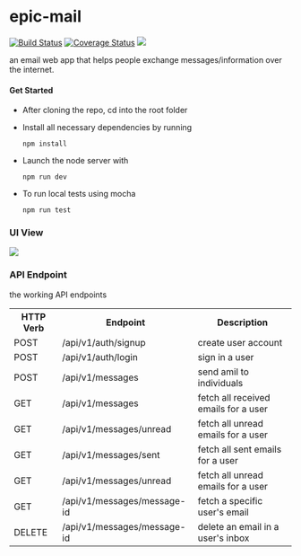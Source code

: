 # epic-mail 
[![Build Status](https://travis-ci.org/devPinheiro/epic-mail.svg?branch=develop)](https://travis-ci.org/devPinheiro/epic-mail) 
[![Coverage Status](https://coveralls.io/repos/github/devPinheiro/epic-mail/badge.svg?branch=ch-fix-coveralls-integration-164479662)](https://coveralls.io/github/devPinheiro/epic-mail?branch=ch-fix-coveralls-integration-164479662) <a href="https://codeclimate.com/github/devPinheiro/epic-mail/maintainability"><img src="https://api.codeclimate.com/v1/badges/7cb0d211aa719f740fec/maintainability" /></a>


an email web app that helps people exchange messages/information over the internet.

#### Get Started
- After cloning the repo, cd into the root folder

- Install all necessary dependencies by running 

  ``npm install``

- Launch the node server with

  ``npm run dev``

- To run local tests using mocha
  
  ``npm run test``

###  UI View

![](epic.gif)


### API Endpoint
the working API endpoints

<table>

<tr>
   <th>HTTP Verb</th>
   <th>Endpoint</th>
   <th>Description</th>
</tr>

<tr>
   <td>POST</td>
   <td>/api/v1/auth/signup</td>
   <td>create user account</td>
</tr>

<tr>
   <td>POST</td>
   <td>/api/v1/auth/login</td>
   <td>sign in a user</td>
</tr>

<tr>
   <td>POST</td>
   <td>/api/v1/messages</td>
   <td>send amil to individuals</td>
</tr>

<tr>
   <td>GET</td>
   <td>/api/v1/messages</td>
   <td>fetch all received emails for a user</td>
</tr>

<tr>
   <td>GET</td>
   <td>/api/v1/messages/unread</td>
   <td>fetch all unread emails for a user</td>
</tr>

<tr>
   <td>GET</td>
   <td>/api/v1/messages/sent</td>
   <td>fetch all sent emails for a user</td>
</tr>

<tr>
   <td>GET</td>
   <td>/api/v1/messages/unread</td>
   <td>fetch all unread emails for a user</td>
</tr>

<tr>
   <td>GET</td>
   <td>/api/v1/messages/message-id</td>
   <td>fetch a specific user's email</td>
</tr>

<tr>
   <td>DELETE</td>
   <td>/api/v1/messages/message-id</td>
   <td>delete an email in a user's inbox</td>
</tr>

</table>